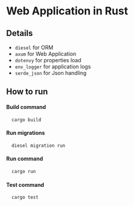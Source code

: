# Web Application in Rust

## Details
- `diesel` for ORM
- `axum` for Web Application
- `dotenvy` for properties load
- `env_logger` for application logs
- `serde_json` for Json handling

## How to run

#### Build command
```shell
  cargo build
```
#### Run migrations
```shell
  diesel migration run
```
#### Run command
```shell
  cargo run
```
#### Test command
```shell
  cargo test
```
